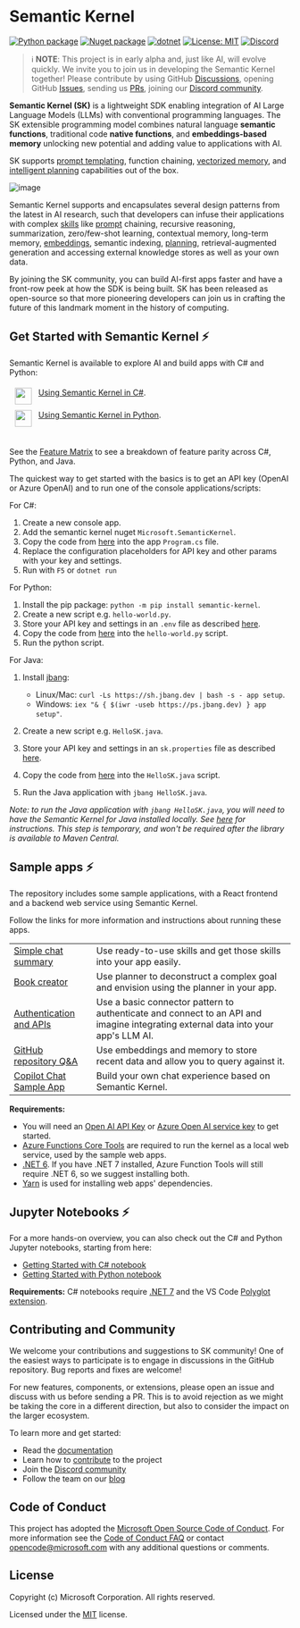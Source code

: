 # Semantic Kernel

[![Python package](https://img.shields.io/pypi/v/semantic-kernel)](https://pypi.org/project/semantic-kernel/)
[![Nuget package](https://img.shields.io/nuget/vpre/Microsoft.SemanticKernel)](https://www.nuget.org/packages/Microsoft.SemanticKernel/)
[![dotnet](https://github.com/microsoft/semantic-kernel/actions/workflows/dotnet-ci.yml/badge.svg?branch=main)](https://github.com/microsoft/semantic-kernel/actions/workflows/dotnet-ci.yml)
[![License: MIT](https://img.shields.io/github/license/microsoft/semantic-kernel)](https://github.com/microsoft/semantic-kernel/blob/main/LICENSE)
[![Discord](https://img.shields.io/discord/1063152441819942922?label=Discord&logo=discord&logoColor=white&color=d82679)](https://aka.ms/SKDiscord)

> ℹ️ **NOTE**: This project is in early alpha and, just like AI, will evolve quickly.
> We invite you to join us in developing the Semantic Kernel together!
> Please contribute by
> using GitHub [Discussions](https://github.com/microsoft/semantic-kernel/discussions),
> opening GitHub [Issues](https://github.com/microsoft/semantic-kernel/issues/new/choose),
> sending us [PRs](https://github.com/microsoft/semantic-kernel/pulls),
> joining our [Discord community](https://aka.ms/SKDiscord).

**Semantic Kernel (SK)** is a lightweight SDK enabling integration of AI Large
Language Models (LLMs) with conventional programming languages. The SK extensible
programming model combines natural language **semantic functions**, traditional
code **native functions**, and **embeddings-based memory** unlocking new potential
and adding value to applications with AI.

SK supports
[prompt templating](docs/PROMPT_TEMPLATE_LANGUAGE.md), function
chaining,
[vectorized memory](docs/EMBEDDINGS.md), and
[intelligent planning](docs/PLANNERS.md)
capabilities out of the box.

![image](https://user-images.githubusercontent.com/371009/221739773-cf43522f-c1e4-42f2-b73d-5ba84e21febb.png)

Semantic Kernel supports and encapsulates several design patterns from the latest
in AI research, such that developers can infuse their applications with complex
[skills](docs/SKILLS.md) like [prompt](docs/PROMPT_TEMPLATE_LANGUAGE.md)
chaining, recursive reasoning, summarization, zero/few-shot learning, contextual
memory, long-term memory, [embeddings](docs/EMBEDDINGS.md), semantic indexing,
[planning](docs/PLANNERS.md), retrieval-augmented generation and accessing external
knowledge stores as well as your own data.

By joining the SK community, you can build AI-first apps faster and have a front-row
peek at how the SDK is being built. SK has been released as open-source so that more
pioneering developers can join us in crafting the future of this landmark moment
in the history of computing.

## Get Started with Semantic Kernel ⚡

Semantic Kernel is available to explore AI and build apps with C# and Python:

<div style="display:flex;height:30px;padding:5px 0 5px 10px;">
<img src="https://user-images.githubusercontent.com/371009/230673036-fad1e8e6-5d48-49b1-a9c1-6f9834e0d165.png" style="margin-right:12px" height="30"/>
<a href="dotnet/README.md">Using Semantic Kernel in C#</a>.
</div>

<div style="display:flex;height:30px;padding:5px 0 5px 10px;">
<img src="https://user-images.githubusercontent.com/371009/230673733-7a447d30-b48e-46e1-bd84-2b321c90649e.png" style="margin-right:12px" height="30"/>
<a href="python/README.md">Using Semantic Kernel in Python</a>.
</div>
<br/>

See the [Feature Matrix](FEATURE_MATRIX.md) to see a breakdown of feature parity across C#, Python, and Java.

The quickest way to get started with the basics is to get an API key
(OpenAI or Azure OpenAI)
and to run one of the console applications/scripts:

For C#:
1. Create a new console app.
2. Add the semantic kernel nuget `Microsoft.SemanticKernel`.
3. Copy the code from [here](dotnet/README.md) into the app `Program.cs` file.
4. Replace the configuration placeholders for API key and other params with your key and settings.
5. Run with `F5` or `dotnet run`

For Python:
1. Install the pip package: `python -m pip install semantic-kernel`.
2. Create a new script e.g. `hello-world.py`.
3. Store your API key and settings in an `.env` file as described [here](python/README.md).
4. Copy the code from [here](python/README.md) into the `hello-world.py` script.
5. Run the python script.

For Java:
1. Install [jbang](https://www.jbang.dev/):

    * Linux/Mac: `curl -Ls https://sh.jbang.dev | bash -s - app setup`.
    * Windows: `iex "& { $(iwr -useb https://ps.jbang.dev) } app setup"`.

2. Create a new script e.g. `HelloSK.java`.
3. Store your API key and settings in an `sk.properties` file as described [here](java/README.md).
4. Copy the code from [here](java/README.md#get-started) into the `HelloSK.java` script.
5. Run the Java application with `jbang HelloSK.java`.

*Note: to run the Java application with `jbang HelloSK.java`, you will need to have the Semantic Kernel for Java installed locally. See [here](java/README.md#build-the-semantic-kernel) for instructions. This step is temporary, and won't be required after the library is available to Maven Central.*

## Sample apps ⚡

The repository includes some sample applications, with a React frontend and
a backend web service using Semantic Kernel.

Follow the links for more information and instructions about running these apps.

|                                                                         |                                                                                                                                   |
| ----------------------------------------------------------------------- | --------------------------------------------------------------------------------------------------------------------------------- |
| [Simple chat summary](samples/apps/chat-summary-webapp-react/README.md) | Use ready-to-use skills and get those skills into your app easily.                                                                |
| [Book creator](samples/apps/book-creator-webapp-react/README.md)        | Use planner to deconstruct a complex goal and envision using the planner in your app.                                             |
| [Authentication and APIs](samples/apps/auth-api-webapp-react/README.md) | Use a basic connector pattern to authenticate and connect to an API and imagine integrating external data into your app's LLM AI. |
| [GitHub repository Q&A](samples/apps/github-qna-webapp-react/README.md) | Use embeddings and memory to store recent data and allow you to query against it.                                                 |
| [Copilot Chat Sample App](samples/apps/copilot-chat-app/README.md)      | Build your own chat experience based on Semantic Kernel.                                                                          |

**Requirements:**

- You will need an
  [Open AI API Key](https://openai.com/api/) or
  [Azure Open AI service key](https://learn.microsoft.com/azure/cognitive-services/openai/quickstart?pivots=rest-api)
  to get started.
- [Azure Functions Core Tools](https://learn.microsoft.com/azure/azure-functions/functions-run-local)
  are required to run the kernel as a local web service, used by the sample web apps.
- [.NET 6](https://dotnet.microsoft.com/download/dotnet/6.0). If you have .NET 7 installed, Azure Function
  Tools will still require .NET 6, so we suggest installing both.
- [Yarn](https://yarnpkg.com/getting-started/install) is used for installing web apps' dependencies.


## Jupyter Notebooks ⚡

For a more hands-on overview, you can also check out the C# and Python Jupyter notebooks, starting
from here:
* [Getting Started with C# notebook](samples/notebooks/dotnet/00-getting-started.ipynb)
* [Getting Started with Python notebook](samples/notebooks/python/00-getting-started.ipynb)

**Requirements:** C# notebooks require [.NET 7](https://dotnet.microsoft.com/download)
and the VS Code [Polyglot extension](https://marketplace.visualstudio.com/items?itemName=ms-dotnettools.dotnet-interactive-vscode).

## Contributing and Community

We welcome your contributions and suggestions to SK community! One of the easiest
ways to participate is to engage in discussions in the GitHub repository.
Bug reports and fixes are welcome!

For new features, components, or extensions, please open an issue and discuss with
us before sending a PR. This is to avoid rejection as we might be taking the core
in a different direction, but also to consider the impact on the larger ecosystem.

To learn more and get started:

- Read the [documentation](https://aka.ms/sk/learn)
- Learn how to [contribute](https://github.com/microsoft/semantic-kernel/blob/main/CONTRIBUTING.md) to the project
- Join the [Discord community](https://aka.ms/SKDiscord)
- Follow the team on our [blog](https://aka.ms/sk/blog)

## Code of Conduct

This project has adopted the
[Microsoft Open Source Code of Conduct](https://opensource.microsoft.com/codeofconduct/).
For more information see the
[Code of Conduct FAQ](https://opensource.microsoft.com/codeofconduct/faq/)
or contact [opencode@microsoft.com](mailto:opencode@microsoft.com)
with any additional questions or comments.

## License

Copyright (c) Microsoft Corporation. All rights reserved.

Licensed under the [MIT](LICENSE) license.
